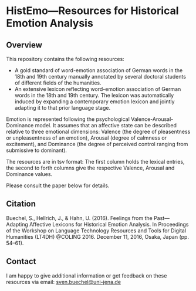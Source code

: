 # HistEmo—Resources for Historical Emotion Analysis

## Overview
This repository contains the following resources: 
- A gold standard of word-emotion association of German words in the 18th and 19th century manually annotated by several doctoral students of different fields of the humanities.
- An extensive lexicon reflecting word-emotion association of German words in the 18th and 19th century. The lexicon was automatically induced by expanding a contemporary emotion lexicon and jointly adapting it to that prior language stage.

Emotion is represented following the psychological Valence-Arousal-Dominance model. It assumes that an affective state can be described relative to three emotional dimensions: Valence (the degree of pleasentness or unpleasentness of an emotion), Arousal (degree of calmness or excitement), and Dominance (the degree of perceived control ranging from submissive to dominant).

The resources are in tsv format: The first column holds the lexical entries, the second to forth columns give the respective Valence, Arousal and Dominance values.

Please consult the paper below for details.

## Citation
Buechel, S., Hellrich, J., & Hahn, U. (2016). Feelings from the Past—Adapting Affective Lexicons for Historical Emotion Analysis. In Proceedings of the Workshop on Language Technology Resources and Tools for Digital Humanities (LT4DH) @COLING 2016. December 11, 2016, Osaka, Japan (pp. 54–61).


## Contact
I am happy to give additional information or get feedback on these resources via email: sven.buechel@uni-jena.de
